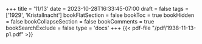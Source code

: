 +++
title = '11/13'
date = 2023-10-28T16:33:45-07:00
draft = false
tags = ['1929', 'Kristallnacht']
bookFlatSection = false
bookToc = true
bookHidden = false
bookCollapseSection = false
bookComments = true
bookSearchExclude = false
type = 'docs'
+++
{{< pdf-file "/pdf/1938-11-13-p1.pdf" >}}